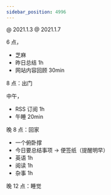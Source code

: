 ```yaml
---
sidebar_position: 4996
---
```


@ 2021.1.3  @ 2021.1.7 

6 点，
- 芝麻
- 昨日总结 1h
- 网站内容回顾 30min

8 点：出门

中午，
- RSS 订阅 1h
- 午睡 20min

晚 8 点：回家
- 一个俯卧撑
- 今日要总结事项 -> 便签纸（提醒明早）
- 英语 1h
- 阅读 1h
- 杂事 1h

晚 12 点：睡觉